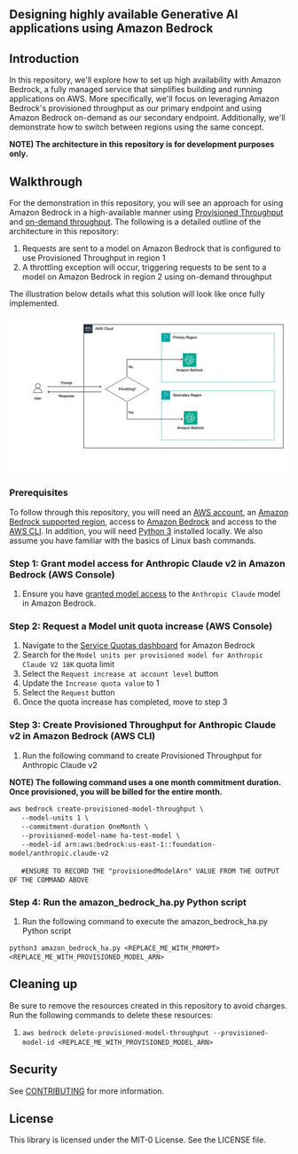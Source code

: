 ## Designing highly available Generative AI applications using Amazon Bedrock

## Introduction
In this repository, we'll explore how to set up high availability with Amazon Bedrock, a fully managed service that simplifies building and running applications on AWS. More specifically, we'll focus on leveraging Amazon Bedrock's provisioned throughput as our primary endpoint and using Amazon Bedrock on-demand as our secondary endpoint. Additionally, we'll demonstrate how to switch between regions using the same concept.

**NOTE) The architecture in this repository is for development purposes only.**

## Walkthrough
For the demonstration in this repository, you will see an approach for using Amazon Bedrock in a high-available manner using [Provisioned Throughput](https://docs.aws.amazon.com/bedrock/latest/userguide/prov-throughput.html) and [on-demand throughput](https://docs.aws.amazon.com/bedrock/latest/userguide/model-ids.html). The following is a detailed outline of the architecture in this repository:
1. Requests are sent to a model on Amazon Bedrock that is configured to use Provisioned Throughput in region 1
2. A throttling exception will occur, triggering requests to be sent to a model on Amazon Bedrock in region 2 using on-demand throughput
   
The illustration below details what this solution will look like once fully implemented.

<img src="images/Solution Overiew.png">

<br /> 

### Prerequisites
To follow through this repository, you will need an <a href="https://console.aws.amazon.com/" >AWS account</a>, an <a href="https://aws.amazon.com/about-aws/global-infrastructure/regional-product-services/" >Amazon Bedrock supported region</a>, access to [Amazon Bedrock](https://docs.aws.amazon.com/bedrock/latest/userguide/setting-up.html) and access to the <a href="https://aws.amazon.com/cli/">AWS CLI</a>. In addition, you will need [Python 3](https://www.python.org/downloads/) installed locally. We also assume you have familiar with the basics of Linux bash commands.

### Step 1: Grant model access for Anthropic Claude v2 in Amazon Bedrock (AWS Console)
1. Ensure you have [granted model access](https://docs.aws.amazon.com/bedrock/latest/userguide/model-access.html#model-access-add) to the ```Anthropic Claude``` model in Amazon Bedrock.

### Step 2: Request a Model unit quota increase (AWS Console)
1. Navigate to the [Service Quotas dashboard](https://us-east-1.console.aws.amazon.com/servicequotas/home/services/bedrock/quotas) for Amazon Bedrock
2. Search for the ```Model units per provisioned model for Anthropic Claude V2 18K``` quota limit
3. Select the ```Request increase at account level``` button
4. Update the ```Increase quota value``` to 1
5. Select the ```Request``` button
6. Once the quota increase has completed, move to step 3

### Step 3: Create Provisioned Throughput for Anthropic Claude v2 in Amazon Bedrock (AWS CLI)
1. Run the following command to create Provisioned Throughput for Anthropic Claude v2
   
**NOTE) The following command uses a one month commitment duration. Once provisioned, you will be billed for the entire month.**

```
aws bedrock create-provisioned-model-throughput \
   --model-units 1 \
   --commitment-duration OneMonth \
   --provisioned-model-name ha-test-model \
   --model-id arn:aws:bedrock:us-east-1::foundation-model/anthropic.claude-v2 

   #ENSURE TO RECORD THE "provisionedModelArn" VALUE FROM THE OUTPUT OF THE COMMAND ABOVE  
```

### Step 4: Run the amazon_bedrock_ha.py Python script
1. Run the following command to execute the amazon_bedrock_ha.py Python script
```
python3 amazon_bedrock_ha.py <REPLACE_ME_WITH_PROMPT> <REPLACE_ME_WITH_PROVISIONED_MODEL_ARN>
```

## Cleaning up
Be sure to remove the resources created in this repository to avoid charges. Run the following commands to delete these resources:
1. ``` aws bedrock delete-provisioned-model-throughput --provisioned-model-id <REPLACE_ME_WITH_PROVISIONED_MODEL_ARN> ```

## Security

See [CONTRIBUTING](CONTRIBUTING.md#security-issue-notifications) for more information.

## License

This library is licensed under the MIT-0 License. See the LICENSE file.


